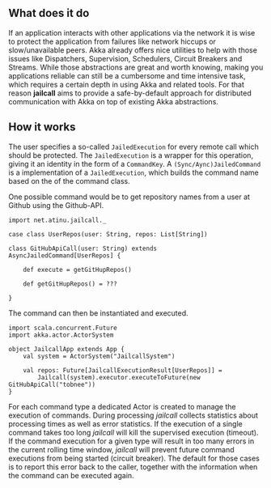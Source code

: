 ## What does it do
If an application interacts with other applications via the network it is wise to protect the application from failures
like network hiccups or slow/unavailable peers. Akka already offers nice utilities to help with those issues like 
Dispatchers, Supervision, Schedulers, Circuit Breakers and Streams. While those abstractions are great and worth 
knowing, making you applications reliable can still be a cumbersome and time intensive task, which requires a certain 
depth in using Akka and related tools. For that reason **jailcall** aims to provide a safe-by-default approach for 
distributed communication with Akka on top of existing Akka abstractions.

## How it works
The user specifies a so-called `JailedExecution` for every remote call which should be protected. The `JailedExecution`
is a wrapper for this operation, giving it an identity in the form of a `CommandKey`. A `(Sync/Aync)JailedCommand` is a
implementation of a `JailedExecution`, which builds the command name based on the of the command class.

One possible command would be to get repository names from a user at Github using the Github-API.

```tut:silent
import net.atinu.jailcall._

case class UserRepos(user: String, repos: List[String])

class GitHubApiCall(user: String) extends AsyncJailedCommand[UserRepos] {

    def execute = getGitHupRepos()
    
    def getGitHupRepos() = ???

}
```

The command can then be instantiated and executed.

```tut:silent
import scala.concurrent.Future
import akka.actor.ActorSystem

object JailcallApp extends App {
    val system = ActorSystem("JailcallSystem")
    
    val repos: Future[JailcallExecutionResult[UserRepos]] = 
        Jailcall(system).executor.executeToFuture(new GitHubApiCall("tobnee"))
}
```

For each command type a dedicated Actor is created to manage the execution of commands. During processing *jailcall* 
collects statistics about processing times as well as error statistics. If the execution of a single command takes too 
long *jailcall* will kill the supervised execution (timeout). If the command execution for a given type will result in 
too many errors in the current rolling time window, *jailcall* will prevent future command executions from being started 
(circuit breaker). The default for those cases is to report this error back to the caller, together 
with the information when the command can be executed again.